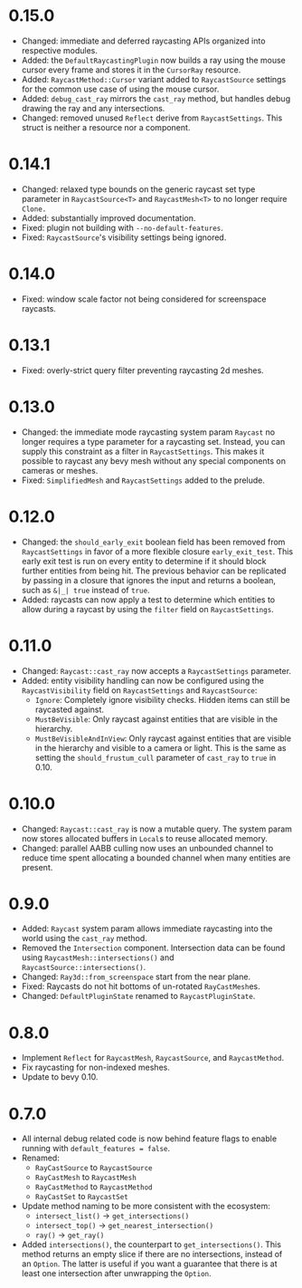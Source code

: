 # 0.15.0

- Changed: immediate and deferred raycasting APIs organized into respective modules.
- Added: the `DefaultRaycastingPlugin` now builds a ray using the mouse cursor every frame and
  stores it in the `CursorRay` resource.
- Added: `RaycastMethod::Cursor` variant added to `RaycastSource` settings for the common use case
  of using the mouse cursor.
- Added: `debug_cast_ray` mirrors the `cast_ray` method, but handles debug drawing the ray and any
  intersections.
- Changed: removed unused `Reflect` derive from `RaycastSettings`. This struct is neither a resource
  nor a component.

# 0.14.1

- Changed: relaxed type bounds on the generic raycast set type parameter in `RaycastSource<T>` and
  `RaycastMesh<T>` to no longer require `Clone.`
- Added: substantially improved documentation.
- Fixed: plugin not building with `--no-default-features`.
- Fixed: `RaycastSource`'s visibility settings being ignored.

# 0.14.0

- Fixed: window scale factor not being considered for screenspace raycasts.

# 0.13.1

- Fixed: overly-strict query filter preventing raycasting 2d meshes.

# 0.13.0

- Changed: the immediate mode raycasting system param `Raycast` no longer requires a type parameter
  for a raycasting set. Instead, you can supply this constraint as a filter in `RaycastSettings`.
  This makes it possible to raycast any bevy mesh without any special components on cameras or
  meshes.
- Fixed: `SimplifiedMesh` and `RaycastSettings` added to the prelude.

# 0.12.0

- Changed: the `should_early_exit` boolean field  has been removed from `RaycastSettings` in favor
  of a more flexible closure `early_exit_test`. This early exit test is run on every entity to
  determine if it should block further entities from being hit. The previous behavior can be
  replicated by passing in a closure that ignores the input and returns a boolean, such as `&|_|
  true` instead of `true`.
- Added: raycasts can now apply a test to determine which entities to allow during a raycast by
  using the `filter` field on `RaycastSettings`.

# 0.11.0

- Changed: `Raycast::cast_ray` now accepts a `RaycastSettings` parameter.
- Added: entity visibility handling can now be configured using the `RaycastVisibility` field on
  `RaycastSettings` and `RaycastSource`:
  - `Ignore`: Completely ignore visibility checks. Hidden items can still be raycasted against.
  - `MustBeVisible`: Only raycast against entities that are visible in the hierarchy.
  - `MustBeVisibleAndInView`: Only raycast against entities that are visible in the hierarchy and
    visible to a camera or light. This is the same as setting the `should_frustum_cull` parameter of
    `cast_ray` to `true` in 0.10.

# 0.10.0

- Changed: `Raycast::cast_ray` is now a mutable query. The system param now stores allocated buffers
  in `Local`s to reuse allocated memory.
- Changed: parallel AABB culling now uses an unbounded channel to reduce time spent allocating a
  bounded channel when many entities are present.

# 0.9.0

- Added: `Raycast` system param allows immediate raycasting into the world using the `cast_ray`
  method.
- Removed the `Intersection` component. Intersection data can be found using
  `RaycastMesh::intersections()` and `RaycastSource::intersections()`.
- Changed: `Ray3d::from_screenspace` start from the near plane.
- Fixed: Raycasts do not hit bottoms of un-rotated `RayCastMesh`es.
- Changed: `DefaultPluginState` renamed to `RaycastPluginState`.

# 0.8.0

- Implement `Reflect` for `RaycastMesh`, `RaycastSource`, and `RaycastMethod`.
- Fix raycasting for non-indexed meshes.
- Update to bevy 0.10.

# 0.7.0

- All internal debug related code is now behind feature flags to enable running with
  `default_features = false`. 
- Renamed:
  - `RayCastSource` to `RaycastSource`
  - `RayCastMesh` to `RaycastMesh`
  - `RayCastMethod` to `RaycastMethod`
  - `RayCastSet` to `RaycastSet`
- Update method naming to be more consistent with the ecosystem:
  - `intersect_list()` -> `get_intersections()`
  - `intersect_top()` -> `get_nearest_intersection()`
  - `ray()` -> `get_ray()`
- Added `intersections()`, the counterpart to `get_intersections()`. This method returns an empty
  slice if there are no intersections, instead of an `Option`. The latter is useful if you want a
  guarantee that there is at least one intersection after unwrapping the `Option`.
